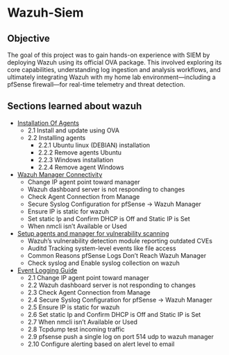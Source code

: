 # Wazuh-Siem

## Objective

The goal of this project was to gain hands-on experience with SIEM by deploying Wazuh using its official OVA package. This involved exploring its core capabilities, understanding log ingestion and analysis workflows, and ultimately integrating Wazuh with my home lab environment—including a pfSense firewall—for real-time telemetry and threat detection.

## Sections learned about wazuh
- [Installation Of Agents](Installation-of-agents/README.md)
  - 2.1 Install and update using OVA 
  - 2.2 Installing agents 
    - 2.2.1 Ubuntu linux (DEBIAN) installation 
    - 2.2.2 Remove agents Ubuntu
    - 2.2.3 Windows installation
    - 2.2.4 Remove agent Windows
- [Wazuh Manager Connectivity](Wazuh-Manager-Connectivity/README.md) 
  - Change IP agent point toward manager 
  - Wazuh dashboard server is not responding to changes  
  - Check Agent Connection from Manage 
  - Secure Syslog Configuration for pfSense → Wazuh Manager 
  - Ensure IP is static for wazuh  
  - Set static Ip and Confirm DHCP is Off and Static IP is Set 
  - When nmcli isn’t Available or Used
- [Setup agents and manager for vulnerability scanning](Setup-agents-and-manager-for-vulnerability-scanning/README.md) 
  - Wazuh’s vulnerability detection module reporting outdated CVEs
  - Auditd Tracking system-level events like file access
  - Common Reasons pfSense Logs Don’t Reach Wazuh Manager
  - Check syslog and Enable syslog collection on wazuh  
- [Event Logging Guide](Event-Logging/README.md)
  - 2.1 Change IP agent point toward manager 
  - 2.2 Wazuh dashboard server is not responding to changes  
  - 2.3 Check Agent Connection from Manage 
  - 2.4 Secure Syslog Configuration for pfSense → Wazuh Manager 
  - 2.5 Ensure IP is static for wazuh 
  - 2.6 Set static Ip and Confirm DHCP is Off and Static IP is Set  
  - 2.7 When nmcli isn’t Available or Used
  - 2.8 Tcpdump test incoming traffic
  - 2.9 pfsense push a single log on port 514 udp to wazuh manager
  - 2.10 Configure alerting based on alert level to email

 	
